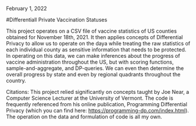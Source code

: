 February 1, 2022

#Differentiall Private Vaccination Statuses

This project operates on a CSV file of vaccine statistics of US counties obtained for November 18th, 2021. It then applies concepts of Differential Privacy 
to allow us to operate on the daya while treating the raw statistics of each individual county as sensitive information that needs to be protected. In operating on this data, we can 
make inferences about the progress of vaccine administration throughout the US, but with scoring functions, sample-and-aggregate, and DP-queries. We can even then determine
the overall progress by state and even by regional quadrants throughout the country.

Citations:
This project relied significantly on concepts taught by Joe Near, a Computer Science Lecturer at the University of Vermont. The code is frequently referenced
from his online publication, Programming Differential Privacy (which you can find here: https://programming-dp.com/index.html). The operation on the data and formulation
of code is all my own. 
